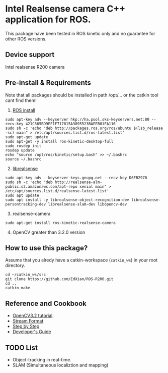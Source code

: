 # Intel Realsense camera C++ application for ROS.

This package have been tested in ROS kinetic only and no guarantee for other ROS versions.

## Device support

Intel realsense R200 camera

## Pre-install & Requirements
Note that all packages should be installed in path /opt/... or the catkin tool cant find them!

 1. [ROS install](http://wiki.ros.org/kinetic/Installation/Ubuntu)

 ```
 sudo apt-key adv --keyserver hkp://ha.pool.sks-keyservers.net:80 --recv-key 421C365BD9FF1F717815A3895523BAEEB01FA116
 sudo sh -c 'echo "deb http://packages.ros.org/ros/ubuntu $(lsb_release -sc) main" > /etc/apt/sources.list.d/ros-latest.list'
 sudo apt-get update
 sudo apt-get -y install ros-kinetic-desktop-full
 sudo rosdep init
 rosdep update
 echo "source /opt/ros/kinetic/setup.bash" >> ~/.bashrc
 source ~/.bashrc
 ```

 2. [librealsense](https://github.com/IntelRealSense/realsense_samples_ros#installation-instructions)

 ```
 sudo apt-key adv --keyserver keys.gnupg.net --recv-key D6FB2970
 sudo sh -c 'echo "deb http://realsense-alm-public.s3.amazonaws.com/apt-repo xenial main" > /etc/apt/sources.list.d/realsense-latest.list'
 sudo apt update
 sudo apt install -y librealsense-object-recognition-dev librealsense-persontracking-dev librealsense-slam-dev libopencv-dev
 ```
 3. realsense-camera
	
  ```
  sudo apt-get install ros-kinetic-realsense-camera
  ```	
 4. OpenCV greater than 3.2.0 version

## How to use this package?

Assume that you alredy have a catkin-workspace (`catkin_ws`) in your root directory.
```
cd ~/catkin_ws/src
git clone https://github.com/EdXian/ROS-R200.git
cd ..
catkin_make

```
## Reference and Cookbook
 * [OpenCV3.2 tutorial](https://docs.opencv.org/3.2.0/d9/d97/tutorial_table_of_content_features2d.html)
 * [Stream Format](https://github.com/IntelRealSense/librealsense/blob/legacy/doc/supported_video_formats.pdf)
 * [Step by Step](https://software.intel.com/en-us/articles/using-librealsense-and-opencv-to-stream-rgb-and-depth-data#_Toc462147826)
 * [Developer's Guide](https://software.intel.com/sites/products/realsense/camera/developer_guide.html)

## TODO List
 * Object-tracking in real-time.
 * SLAM (Simultaneous localiztion and mapping)


